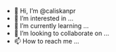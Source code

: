 - 👋 Hi, I’m @caliskanpr
- 👀 I’m interested in ...
- 🌱 I’m currently learning ...
- 💞️ I’m looking to collaborate on ...
- 📫 How to reach me ...

<!---
caliskanpr/caliskanpr is a ✨ special ✨ repository because its `README.md` (this file) appears on your GitHub profile.
You can click the Preview link to take a look at your changes.
--->
